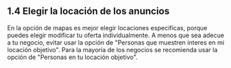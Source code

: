 ## 1.4 Elegir la locación de los anuncios

En la opción de mapas es mejor elegir locaciones especificas, porque
puedes elegir modificar tu oferta individualmente. A menos que sea
adecue a tu negocio, evitar usar la opción de \"Personas que muestren
interes en mi locación objetivo\". Para la mayoría de los negocios se
recomienda usar la opción de \"Personas en tu locación objetivo\".

